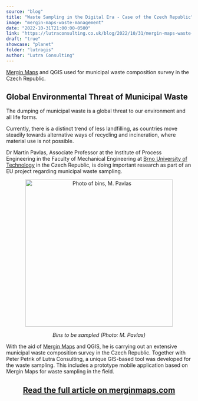 ```yaml
---
source: "blog"
title: "Waste Sampling in the Digital Era - Case of the Czech Republic"
image: "mergin-maps-waste-management"
date: "2022-10-31T21:00:00-0500"
link: "https://lutraconsulting.co.uk/blog/2022/10/31/mergin-maps-waste-management/"
draft: "true"
showcase: "planet"
folder: "lutragis"
author: "Lutra Consulting"
---
```


<p><a href="https://merginmaps.com">Mergin Maps</a> and QGIS used for municipal waste composition survey in the Czech Republic.</p>

<!-- more -->

<h2 id="global-environmental-threat-of-municipal-waste">Global Environmental Threat of Municipal Waste</h2>

<p>The dumping of municipal waste is a global threat to our environment and all life forms.</p>

<p>Currently, there is a distinct trend of less landfilling, as countries move steadily towards alternative ways of recycling and incineration, where material use is not possible.</p>

<p>Dr Martin Pavlas, Associate Professor at the Institute of Process Engineering in the Faculty of Mechanical Engineering at <a href="https://www.vut.cz/en/">Brno University of Technology</a> in the Czech Republic, is doing important research as part of an EU project regarding municipal waste sampling.</p>

<center>
<img alt="Photo of bins, M. Pavlas" src="https://lutraconsulting.co.uk/img/case-studies/waste/633e758e7a3aa06c104fcb70_Photoofbins.jpg" width="400" />
<p><em>Bins to be sampled (Photo: M. Pavlas)</em></p>
</center>

<p>With the aid of <a href="https://merginmaps.com">Mergin Maps</a> and QGIS, he is carrying out an extensive municipal waste composition survey in the Czech Republic. Together with Peter Petrik of Lutra Consulting, a unique GIS-based tool was developed for the waste sampling. This includes a prototype mobile application based on Mergin Maps for waste sampling in the field.</p>

<center>
<h2><a href="https://merginmaps.com/case-studies/waste-sampling-in-the-digital-era">Read the full article on merginmaps.com</a></h2>
</center>
